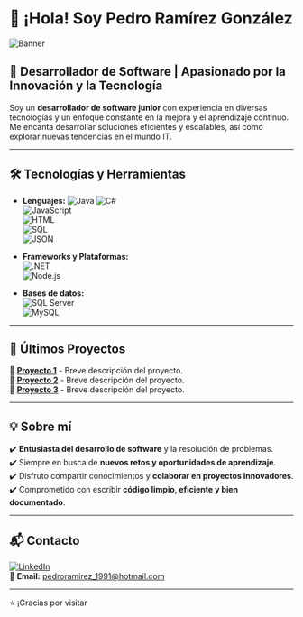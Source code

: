 # 👋 ¡Hola! Soy Pedro Ramírez González  

![Banner](https://source.unsplash.com/1600x400/?technology,coding)  

## 🚀 Desarrollador de Software | Apasionado por la Innovación y la Tecnología  

Soy un **desarrollador de software junior** con experiencia en diversas tecnologías y un enfoque constante en la mejora y el aprendizaje continuo. Me encanta desarrollar soluciones eficientes y escalables, así como explorar nuevas tendencias en el mundo IT.  

---

## 🛠️ Tecnologías y Herramientas  

- **Lenguajes:** ![Java](https://img.shields.io/badge/Java-ED8B00?style=for-the-badge&logo=java&logoColor=white) 
  ![C#](https://img.shields.io/badge/C%23-239120?style=for-the-badge&logo=c-sharp&logoColor=white)  
  ![JavaScript](https://img.shields.io/badge/JavaScript-F7DF1E?style=for-the-badge&logo=javascript&logoColor=black)  
  ![HTML](https://img.shields.io/badge/HTML5-E34F26?style=for-the-badge&logo=html5&logoColor=white)  
  ![SQL](https://img.shields.io/badge/SQL-4479A1?style=for-the-badge&logo=mysql&logoColor=white)  
  ![JSON](https://img.shields.io/badge/JSON-000000?style=for-the-badge&logo=json&logoColor=white)  

- **Frameworks y Plataformas:**  
  ![.NET](https://img.shields.io/badge/.NET-512BD4?style=for-the-badge&logo=dotnet&logoColor=white)  
  ![Node.js](https://img.shields.io/badge/Node.js-339933?style=for-the-badge&logo=nodedotjs&logoColor=white)  

- **Bases de datos:**  
  ![SQL Server](https://img.shields.io/badge/SQL%20Server-CC2927?style=for-the-badge&logo=microsoft-sql-server&logoColor=white)  
  ![MySQL](https://img.shields.io/badge/MySQL-4479A1?style=for-the-badge&logo=mysql&logoColor=white)  

---

## 📌 Últimos Proyectos  

🔹 **[Proyecto 1](#)** - Breve descripción del proyecto.  
🔹 **[Proyecto 2](#)** - Breve descripción del proyecto.  
🔹 **[Proyecto 3](#)** - Breve descripción del proyecto.  

---

## 💡 Sobre mí  

✔️ **Entusiasta del desarrollo de software** y la resolución de problemas.  
✔️ Siempre en busca de **nuevos retos y oportunidades de aprendizaje**.  
✔️ Disfruto compartir conocimientos y **colaborar en proyectos innovadores**.  
✔️ Comprometido con escribir **código limpio, eficiente y bien documentado**.  

---

## 📬 Contacto  

[![LinkedIn](https://img.shields.io/badge/LinkedIn-Pedro%20Ramírez%20González-blue?style=for-the-badge&logo=linkedin)](https://www.linkedin.com/in/pedroramirezgonz/)  
📧 **Email:** pedroramirez_1991@hotmail.com  

---

⭐ ¡Gracias por visitar



